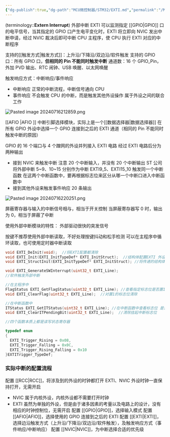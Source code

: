 ```yaml
---
{"dg-publish":true,"dg-path":"MCU微控制器/STM32/EXTI.md","permalink":"/MCU微控制器/STM32/EXTI/","dgPassFrontmatter":true,"noteIcon":"","created":"2025-08-02T10:36:26.365+08:00","updated":"2025-08-28T21:53:12.598+08:00"}
---
```


(terminology::**Extern Interrupt**)   外部中断
EXTI 可以监测指定 [[GPIO\|GPIO]] 口的电平信号，当其指定的 GPIO 口产生电平变化时，EXTI 将立即向 NVIC 发出中断申请，经过 NVIC 裁决后即可中断 CPU 主程序，使 CPU 执行 EXTI 对应的中断程序

支持的[[触发方式\|触发方式]]：上升沿/下降沿/双边沿/软件触发
支持的 GPIO 口：所有 GPIO 口，**但相同的 Pin 不能同时触发中断**
通道数：16 个 GPIO_Pin，外加 PVD 输出、RTC 闹钟、USB 唤醒、以太网唤醒

触发响应方式：中断响应/事件响应
- 中断响应
	正常的中断流程，中断信号通向 CPU
- 事件响应
	不会触发 CPU 的中断，而是触发其他外设操作
	属于外设之间的联合工作

![Pasted image 20240716212859.png](/img/user/Functional%20files/Photo%20Resources/Pasted%20image%2020240716212859.png)


[[AFIO \|AFIO ]] 中断引脚选择模块，实际上是一个[[数据选择器\|数据选择器]]
在所有 GPIO 外设中选择一个 GPIO 连接到之后的 EXTI 通道（相同的 Pin 不能同时触发中断的原因）

GPIO 的 16 个端口与 4 个蹭网的外设并列接入 EXTI 电路
经过 EXTI 电路后分为两种输出
- 接到 NVIC 来触发中断
	注意 20 个中断输入，并没有 20 个中断输出
	ST 公司将外部中断 5~9、10~15 分别作为中断
	EXTI9_5、EXTI15_10 触发同一个中断函数
	在这两个中断函数中，要再根据标志位来区分从哪一个中断口进入中断函数中
- 接到其他外设来触发事件响应
	20 条输出


![Pasted image 20240716220251.png](/img/user/Functional%20files/Photo%20Resources/Pasted%20image%2020240716220251.png)


屏蔽寄存器与输入的中断信号相与，相当于开关控制
当屏蔽寄存器写 0 时，输出为 0，相当于屏蔽了中断

使用外部中断模块的特性：
外部驱动很快的突发信号

按键不推荐使用外部中断读取，不好处理按键抖动和松手检测
可以在主程序中循环读取，也可使用定时器中断读取

```C
void EXTI_DeInit(void);  //将EXTI配置都清除
void EXTI_Init(EXTI_InitTypeDef* EXTI_InitStruct);  //结构体配置EXTI 外设
void EXTI_StructInit(EXTI_InitTypeDef* EXTI_InitStruct); //将传递的结构体变量赋默认的值

void EXTI_GenerateSWInterrupt(uint32_t EXTI_Line);
//软件触发外部中断

//在主程序中
FlagStatus EXTI_GetFlagStatus(uint32_t EXTI_Line); //查看指定标志位是否置1
void EXTI_ClearFlag(uint32_t EXTI_Line);  //对置1的标志位清除

//在中断函数中
ITStatus EXTI_GetITStatus(uint32_t EXTI_Line); //在中断函数中查看标志位 是否置1
void EXTI_ClearITPendingBit(uint32_t EXTI_Line);  //清除挂起中断标志位

//四个函数本质上都是读写状态寄存器
```

```C
typedef enum
{
  EXTI_Trigger_Rising = 0x08,
  EXTI_Trigger_Falling = 0x0C,  
  EXTI_Trigger_Rising_Falling = 0x10
}EXTITrigger_TypeDef;
```

### 实际中断的配置流程

配置 [[RCC\|RCC]]，将涉及到的外设的时钟都打开
	EXTI、NVIC 外设时钟一直保持打开，无需开启
- NVIC 属于内核外设，内核外设都不需要打开时钟
- EXTI 虽然为单独的外设，但是由于诸多因素的考量以及电路上的设计，没有相应的时钟控制位，无需开启
配置 [[GPIO\|GPIO]]，选择输入模式
配置 [[AFIO\|AFIO]]，选择使用的 GPIO 连接到之后的 EXTI
配置 [[EXTI\|EXTI]]，选择边沿触发方式（上升沿/下降沿/双边沿/软件触发），及触发响应方式（事件响应/中断响应）
配置 [[NVIC\|NVIC]]，为中断选择合适的优先级


